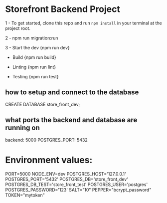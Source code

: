 # Storefront Backend Project

1 - To get started, clone this repo and run `npm install` in your terminal at the project root.

2 - npm run migration:run

3 - Start the dev {npm run dev}

- Build {npm run build}

- Linting {npm run lint}

- Testing {npm run test}

## how to setup and connect to the database

  CREATE DATABASE store_front_dev;

## what ports the backend and database are running on

backend: 5000
POSTGRES_PORT: 5432


# Environment values:
PORT=5000
NODE_ENV=dev
POSTGRES_HOST='127.0.0.1'
POSTGRES_PORT='5432'
POSTGRES_DB='store_front_dev'
POSTGRES_DB_TEST='store_front_test'
POSTGRES_USER='postgres'
POSTGRES_PASSWORD='123'
SALT="10"
PEPPER="bcrypt_password"
TOKEN="mytoken"
